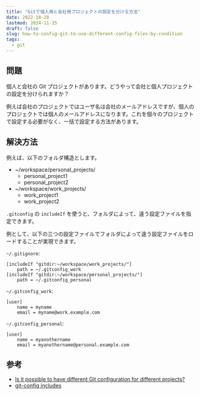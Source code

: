```yaml
---
title: "Gitで個人用と会社用プロジェクトの設定を分ける方法"
date: 2022-10-28
lastmod: 2024-11-15
draft: false
slug: how-to-config-git-to-use-different-config-files-by-condition
tags:
  - git
---
```


## 問題

個人と会社の Git プロジェクトがあります。どうやって会社と個人プロジェクトの設定を分けられますか？

例えば会社のプロジェクトではユーザ名は会社のメールアドレスですが、個人のプロジェクトでは個人のメールアドレスになります。これを個々のプロジェクトで設定する必要がなく、一括で設定する方法があります。

## 解決方法

例えば、以下のフォルダ構造とします。

- ~/workspace/personal_projects/
  - personal_project1
  - personal_project2
- ~/workspace/work_projects/
  - work_project1
  - work_project2

`.gitconfig` の `includeIf` を使うと、フォルダによって、違う設定ファイルを指定できます。

例として、以下の三つの設定ファイルでフォルダによって違う設定ファイルをロードすることが実現できます。

`~/.gitignore`:

```.gitignore
[includeIf "gitdir:~/workspace/work_projects/"]
    path = ~/.gitconfig_work
[includeIf "gitdir:~/workspace/personal_projects/"]
    path = ~/.gitconfig_personal
```

`~/.gitconfig_work`:

```.gitignore
[user]
    name = myname
    email = myname@work.example.com
```

`~/.gitconfig_personal`:

```.gitignore
[user]
    name = myanothername
    email = myanothername@personal.example.com
```

## 参考

- [Is it possible to have different Git configuration for different projects?](https://stackoverflow.com/a/43884702/4910876)
- [git-config includes](https://git-scm.com/docs/git-config#_includes)
